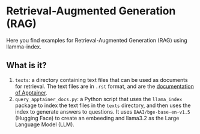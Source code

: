 # Retrieval-Augmented Generation (RAG)

Here you find examples for Retrieval-Augmented Generation (RAG) using
llamma-index.


## What is it?

1. `texts`: a directory containing text files that can be used as documents for
   retrieval.  The text files are in `.rst` format, and are the [documentation
   of Apptainer](https://apptainer.readthedocs.io/en/latest/).
1. `query_apptainer_docs.py`: a Python script that uses the `llama_index`
   package to index the text files in the `texts` directory, and then uses the
   index to generate answers to questions.  It uses `BAAI/bge-base-en-v1.5`
   (Hugging Face) to create an embeeding and llama3.2 as the Large Language
   Model (LLM).
